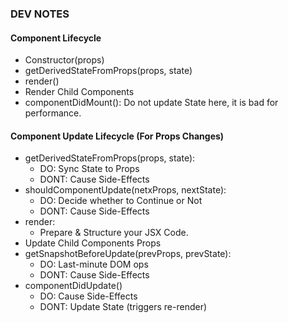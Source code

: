 ### DEV NOTES

#### Component Lifecycle
- Constructor(props)
- getDerivedStateFromProps(props, state)
- render()
- Render Child Components
- componentDidMount(): Do not update State here, it is bad for performance.


#### Component Update Lifecycle (For Props Changes)
- getDerivedStateFromProps(props, state):
  - DO: Sync State to Props
  - DONT: Cause Side-Effects
- shouldComponentUpdate(netxProps, nextState): 
  - DO: Decide whether to Continue or Not
  - DONT: Cause Side-Effects
- render:
  - Prepare & Structure your JSX Code.
- Update Child Components Props
- getSnapshotBeforeUpdate(prevProps, prevState):
  - DO: Last-minute DOM ops
  - DONT: Cause Side-Effects
- componentDidUpdate()
  - DO: Cause Side-Effects
  - DONT: Update State (triggers re-render)











